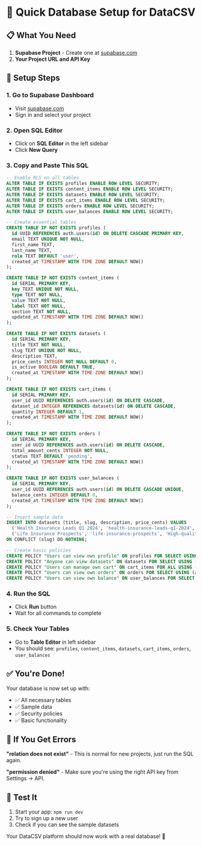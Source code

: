 # 🚀 Quick Database Setup for DataCSV

## 📋 What You Need

1. **Supabase Project** - Create one at [supabase.com](https://supabase.com)
2. **Your Project URL and API Key**

## 🔧 Setup Steps

### 1. Go to Supabase Dashboard
- Visit [supabase.com](https://supabase.com)
- Sign in and select your project

### 2. Open SQL Editor
- Click on **SQL Editor** in the left sidebar
- Click **New Query**

### 3. Copy and Paste This SQL

```sql
-- Enable RLS on all tables
ALTER TABLE IF EXISTS profiles ENABLE ROW LEVEL SECURITY;
ALTER TABLE IF EXISTS content_items ENABLE ROW LEVEL SECURITY;
ALTER TABLE IF EXISTS datasets ENABLE ROW LEVEL SECURITY;
ALTER TABLE IF EXISTS cart_items ENABLE ROW LEVEL SECURITY;
ALTER TABLE IF EXISTS orders ENABLE ROW LEVEL SECURITY;
ALTER TABLE IF EXISTS user_balances ENABLE ROW LEVEL SECURITY;

-- Create essential tables
CREATE TABLE IF NOT EXISTS profiles (
  id UUID REFERENCES auth.users(id) ON DELETE CASCADE PRIMARY KEY,
  email TEXT UNIQUE NOT NULL,
  first_name TEXT,
  last_name TEXT,
  role TEXT DEFAULT 'user',
  created_at TIMESTAMP WITH TIME ZONE DEFAULT NOW()
);

CREATE TABLE IF NOT EXISTS content_items (
  id SERIAL PRIMARY KEY,
  key TEXT UNIQUE NOT NULL,
  type TEXT NOT NULL,
  value TEXT NOT NULL,
  label TEXT NOT NULL,
  section TEXT NOT NULL,
  updated_at TIMESTAMP WITH TIME ZONE DEFAULT NOW()
);

CREATE TABLE IF NOT EXISTS datasets (
  id SERIAL PRIMARY KEY,
  title TEXT NOT NULL,
  slug TEXT UNIQUE NOT NULL,
  description TEXT,
  price_cents INTEGER NOT NULL DEFAULT 0,
  is_active BOOLEAN DEFAULT TRUE,
  created_at TIMESTAMP WITH TIME ZONE DEFAULT NOW()
);

CREATE TABLE IF NOT EXISTS cart_items (
  id SERIAL PRIMARY KEY,
  user_id UUID REFERENCES auth.users(id) ON DELETE CASCADE,
  dataset_id INTEGER REFERENCES datasets(id) ON DELETE CASCADE,
  quantity INTEGER DEFAULT 1,
  created_at TIMESTAMP WITH TIME ZONE DEFAULT NOW()
);

CREATE TABLE IF NOT EXISTS orders (
  id SERIAL PRIMARY KEY,
  user_id UUID REFERENCES auth.users(id) ON DELETE CASCADE,
  total_amount_cents INTEGER NOT NULL,
  status TEXT DEFAULT 'pending',
  created_at TIMESTAMP WITH TIME ZONE DEFAULT NOW()
);

CREATE TABLE IF NOT EXISTS user_balances (
  id SERIAL PRIMARY KEY,
  user_id UUID REFERENCES auth.users(id) ON DELETE CASCADE UNIQUE,
  balance_cents INTEGER DEFAULT 0,
  created_at TIMESTAMP WITH TIME ZONE DEFAULT NOW()
);

-- Insert sample data
INSERT INTO datasets (title, slug, description, price_cents) VALUES
  ('Health Insurance Leads Q1 2024', 'health-insurance-leads-q1-2024', 'Premium health insurance leads', 2500),
  ('Life Insurance Prospects', 'life-insurance-prospects', 'High-quality life insurance prospects', 3250)
ON CONFLICT (slug) DO NOTHING;

-- Create basic policies
CREATE POLICY "Users can view own profile" ON profiles FOR SELECT USING (auth.uid() = id);
CREATE POLICY "Anyone can view datasets" ON datasets FOR SELECT USING (is_active = true);
CREATE POLICY "Users can manage own cart" ON cart_items FOR ALL USING (auth.uid() = user_id);
CREATE POLICY "Users can view own orders" ON orders FOR SELECT USING (auth.uid() = user_id);
CREATE POLICY "Users can view own balance" ON user_balances FOR SELECT USING (auth.uid() = user_id);
```

### 4. Run the SQL
- Click **Run** button
- Wait for all commands to complete

### 5. Check Your Tables
- Go to **Table Editor** in left sidebar
- You should see: `profiles`, `content_items`, `datasets`, `cart_items`, `orders`, `user_balances`

## ✅ You're Done!

Your database is now set up with:
- ✅ All necessary tables
- ✅ Sample data
- ✅ Security policies
- ✅ Basic functionality

## 🚨 If You Get Errors

**"relation does not exist"** - This is normal for new projects, just run the SQL again.

**"permission denied"** - Make sure you're using the right API key from Settings → API.

## 🔄 Test It

1. Start your app: `npm run dev`
2. Try to sign up a new user
3. Check if you can see the sample datasets

Your DataCSV platform should now work with a real database! 🎉

